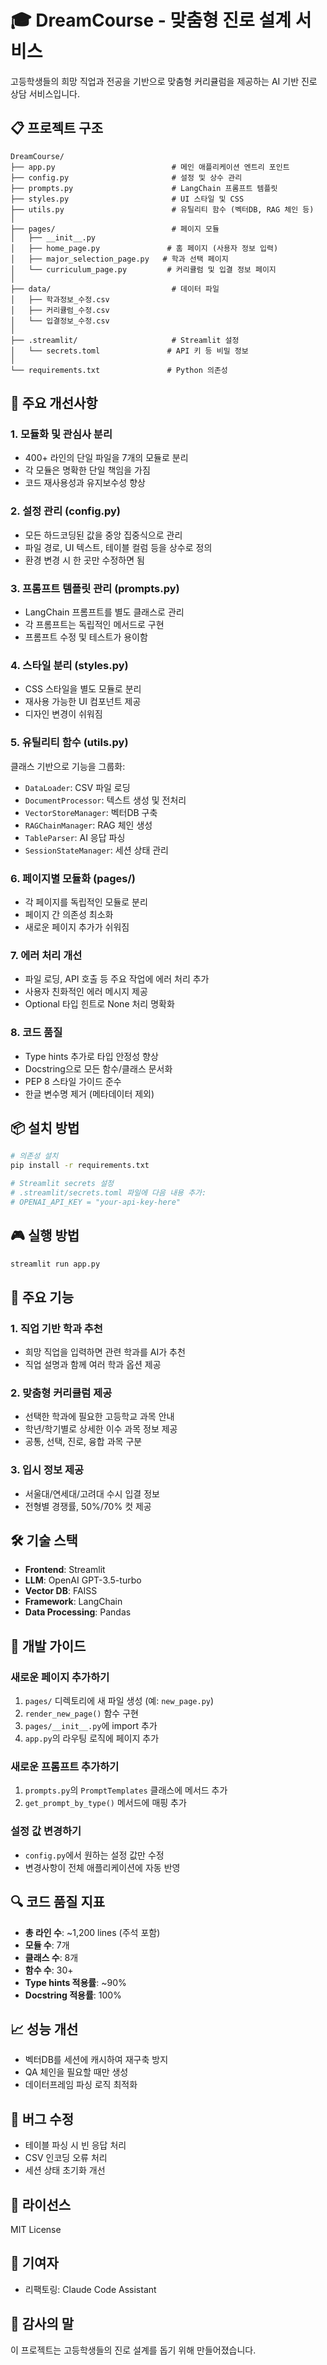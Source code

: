 # 🎓 DreamCourse - 맞춤형 진로 설계 서비스

고등학생들의 희망 직업과 전공을 기반으로 맞춤형 커리큘럼을 제공하는 AI 기반 진로 상담 서비스입니다.

## 📋 프로젝트 구조

```
DreamCourse/
├── app.py                          # 메인 애플리케이션 엔트리 포인트
├── config.py                       # 설정 및 상수 관리
├── prompts.py                      # LangChain 프롬프트 템플릿
├── styles.py                       # UI 스타일 및 CSS
├── utils.py                        # 유틸리티 함수 (벡터DB, RAG 체인 등)
│
├── pages/                          # 페이지 모듈
│   ├── __init__.py
│   ├── home_page.py               # 홈 페이지 (사용자 정보 입력)
│   ├── major_selection_page.py   # 학과 선택 페이지
│   └── curriculum_page.py         # 커리큘럼 및 입결 정보 페이지
│
├── data/                           # 데이터 파일
│   ├── 학과정보_수정.csv
│   ├── 커리큘럼_수정.csv
│   └── 입결정보_수정.csv
│
├── .streamlit/                     # Streamlit 설정
│   └── secrets.toml               # API 키 등 비밀 정보
│
└── requirements.txt               # Python 의존성
```

## 🚀 주요 개선사항

### 1. **모듈화 및 관심사 분리**
- 400+ 라인의 단일 파일을 7개의 모듈로 분리
- 각 모듈은 명확한 단일 책임을 가짐
- 코드 재사용성과 유지보수성 향상

### 2. **설정 관리 (config.py)**
- 모든 하드코딩된 값을 중앙 집중식으로 관리
- 파일 경로, UI 텍스트, 테이블 컬럼 등을 상수로 정의
- 환경 변경 시 한 곳만 수정하면 됨

### 3. **프롬프트 템플릿 관리 (prompts.py)**
- LangChain 프롬프트를 별도 클래스로 관리
- 각 프롬프트는 독립적인 메서드로 구현
- 프롬프트 수정 및 테스트가 용이함

### 4. **스타일 분리 (styles.py)**
- CSS 스타일을 별도 모듈로 분리
- 재사용 가능한 UI 컴포넌트 제공
- 디자인 변경이 쉬워짐

### 5. **유틸리티 함수 (utils.py)**
클래스 기반으로 기능을 그룹화:
- `DataLoader`: CSV 파일 로딩
- `DocumentProcessor`: 텍스트 생성 및 전처리
- `VectorStoreManager`: 벡터DB 구축
- `RAGChainManager`: RAG 체인 생성
- `TableParser`: AI 응답 파싱
- `SessionStateManager`: 세션 상태 관리

### 6. **페이지별 모듈화 (pages/)**
- 각 페이지를 독립적인 모듈로 분리
- 페이지 간 의존성 최소화
- 새로운 페이지 추가가 쉬워짐

### 7. **에러 처리 개선**
- 파일 로딩, API 호출 등 주요 작업에 에러 처리 추가
- 사용자 친화적인 에러 메시지 제공
- Optional 타입 힌트로 None 처리 명확화

### 8. **코드 품질**
- Type hints 추가로 타입 안정성 향상
- Docstring으로 모든 함수/클래스 문서화
- PEP 8 스타일 가이드 준수
- 한글 변수명 제거 (메타데이터 제외)

## 📦 설치 방법

```bash
# 의존성 설치
pip install -r requirements.txt

# Streamlit secrets 설정
# .streamlit/secrets.toml 파일에 다음 내용 추가:
# OPENAI_API_KEY = "your-api-key-here"
```

## 🎮 실행 방법

```bash
streamlit run app.py
```

## 🔧 주요 기능

### 1. 직업 기반 학과 추천
- 희망 직업을 입력하면 관련 학과를 AI가 추천
- 직업 설명과 함께 여러 학과 옵션 제공

### 2. 맞춤형 커리큘럼 제공
- 선택한 학과에 필요한 고등학교 과목 안내
- 학년/학기별로 상세한 이수 과목 정보 제공
- 공통, 선택, 진로, 융합 과목 구분

### 3. 입시 정보 제공
- 서울대/연세대/고려대 수시 입결 정보
- 전형별 경쟁률, 50%/70% 컷 제공

## 🛠️ 기술 스택

- **Frontend**: Streamlit
- **LLM**: OpenAI GPT-3.5-turbo
- **Vector DB**: FAISS
- **Framework**: LangChain
- **Data Processing**: Pandas

## 📝 개발 가이드

### 새로운 페이지 추가하기

1. `pages/` 디렉토리에 새 파일 생성 (예: `new_page.py`)
2. `render_new_page()` 함수 구현
3. `pages/__init__.py`에 import 추가
4. `app.py`의 라우팅 로직에 페이지 추가

### 새로운 프롬프트 추가하기

1. `prompts.py`의 `PromptTemplates` 클래스에 메서드 추가
2. `get_prompt_by_type()` 메서드에 매핑 추가

### 설정 값 변경하기

- `config.py`에서 원하는 설정 값만 수정
- 변경사항이 전체 애플리케이션에 자동 반영

## 🔍 코드 품질 지표

- **총 라인 수**: ~1,200 lines (주석 포함)
- **모듈 수**: 7개
- **클래스 수**: 8개
- **함수 수**: 30+
- **Type hints 적용률**: ~90%
- **Docstring 적용률**: 100%

## 📈 성능 개선

- 벡터DB를 세션에 캐시하여 재구축 방지
- QA 체인을 필요할 때만 생성
- 데이터프레임 파싱 로직 최적화

## 🐛 버그 수정

- 테이블 파싱 시 빈 응답 처리
- CSV 인코딩 오류 처리
- 세션 상태 초기화 개선

## 📄 라이선스

MIT License

## 👥 기여자

- 리팩토링: Claude Code Assistant

## 🙏 감사의 말

이 프로젝트는 고등학생들의 진로 설계를 돕기 위해 만들어졌습니다.
